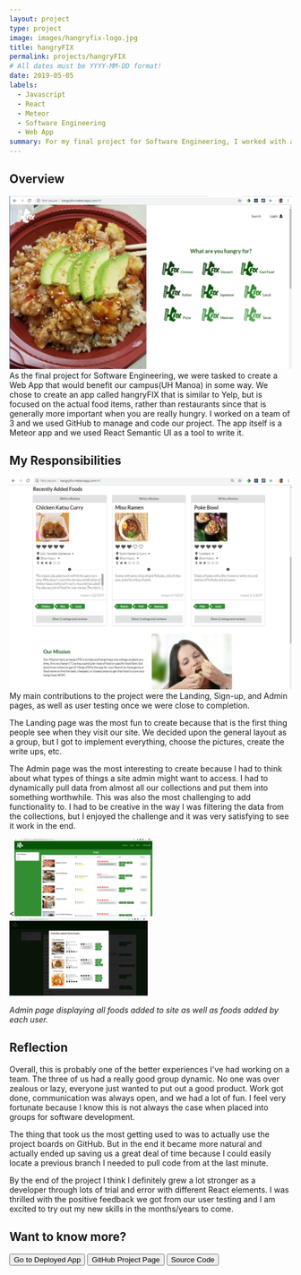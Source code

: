 ```yaml
---
layout: project
type: project
image: images/hangryfix-logo.jpg
title: hangryFIX
permalink: projects/hangryFIX
# All dates must be YYYY-MM-DD format!
date: 2019-05-05
labels:
  - Javascript
  - React
  - Meteor
  - Software Engineering
  - Web App
summary: For my final project for Software Engineering, I worked with a team to develop a Web App that would help alleviate hangriness on UH Manoa's campus.
---
```



## Overview
 <img class="ui medium left floated image" src="../images/hf-landing.png">
As the final project for Software Engineering, we were tasked to create a Web App that would benefit our campus(UH Manoa) in some way.  We chose to create an app called hangryFIX that is similar to Yelp, but is focused on the actual food items, rather than restaurants since that is generally more important when you are really hungry.  I worked on a team of 3 and we used GitHub to manage and code our project.  The app itself is a Meteor app and we used React Semantic UI as a tool to write it.

## My Responsibilities

<img class="ui medium right floated image" src="../images/hf-landing2.png">
My main contributions to the project were the Landing, Sign-up, and Admin pages, as well as user testing once we were close to completion.

The Landing page was the most fun to create because that is the first thing people see when they visit our site.  We decided upon the general layout as a group, but I got to implement everything, choose the pictures, create the write ups, etc.

The Admin page was the most interesting to create because I had to think about what types of things a site admin might want to access.  I had to dynamically pull data from almost all our collections and put them into something worthwhile.  This was also the most challenging to add functionality to.  I had to be creative in the way I was filtering the data from the collections, but I enjoyed the challenge and it was very satisfying to see it work in the end.

<div class="ui images">
  <<img class="ui image" src="../images/hf-admin.png" width="49%">
   <img class="ui image" src="../images/hf-admin2a.png" width="49%">
</div>

*Admin page displaying all foods added to site as well as foods added by each user.*

## Reflection
Overall, this is probably one of the better experiences I've had working on a team.  The three of us had a really good group dynamic.  No one was over zealous or lazy, everyone just wanted to put out a good product.  Work got done, communication was always open, and we had a lot of fun.  I feel very fortunate because I know this is not always the case when placed into groups for software development.  

The thing that took us the most getting used to was to actually use the project boards on GitHub.  But in the end it became more natural and actually ended up saving us a great deal of time because I could easily locate a previous branch I needed to pull code from at the last minute.

By the end of the project I think I definitely grew a lot stronger as a developer through lots of trial and error with different React elements.  I was thrilled with the positive feedback we got from our user testing and I am excited to try out my new skills in the months/years to come.


## Want to know more?

<div>
<a href="http://hangryfix.meteorapp.com/#/"><button>Go to Deployed App</button></a>
<a href="https://hangryfix.github.io/"><button>GitHub Project Page</button></a>
<a href="https://github.com/hangryfix/hangryfix"><button>Source Code</button></a>
</div>
